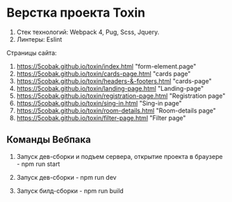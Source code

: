 # Верстка проекта Toxin

1. Стек технологий: Webpack 4, Pug, Scss, Jquery.
2. Линтеры: Eslint

Страницы сайта:

1. https://5cobak.github.io/toxin/index.html "form-element.page"
2. https://5cobak.github.io/toxin/cards-page.html "cards page"
3. https://5cobak.github.io/toxin/headers-&-footers.html "cards-page"
4. https://5cobak.github.io/toxin/landing-page.html "Landing-page"
5. https://5cobak.github.io/toxin/registration-page.html "Registration page"
6. https://5cobak.github.io/toxin/sing-in.html "Sing-in page"
7. https://5cobak.github.io/toxin/room-details.html "Room-details page"
8. https://5cobak.github.io/toxin/filter-page.html "Filter page"

## Команды Вебпака

1. Запуск дев-сборки и подъем сервера, открытие проекта в браузере - npm run start

2. Запуск дев-сборки - npm run dev

3. Запуск билд-сборки - npm run build
